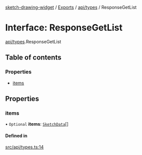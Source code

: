 [sketch-drawing-widget](../README.md) / [Exports](../modules.md) / [api/types](../modules/api_types.md) / ResponseGetList

# Interface: ResponseGetList

[api/types](../modules/api_types.md).ResponseGetList

## Table of contents

### Properties

-   [items](api_types.ResponseGetList.md#items)

## Properties

### items

• `Optional` **items**: [`SketchData`](components_sketch_form_types.SketchData.md)[]

#### Defined in

[src/api/types.ts:14](https://github.com/miksrv/sketch-drawing-widget/blob/c680a9e/src/api/types.ts#L14)
